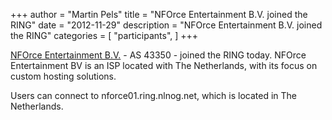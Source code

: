 +++
author = "Martin Pels"
title = "NFOrce Entertainment B.V. joined the RING"
date = "2012-11-29"
description = "NFOrce Entertainment B.V. joined the RING"
categories = [
    "participants",
]
+++

<a href="https://www.nforce.com/">NFOrce Entertainment B.V.</a> - AS 43350 - joined the RING today. NFOrce Entertainment BV is an ISP located with The Netherlands, with its focus on custom hosting solutions.

Users can connect to nforce01.ring.nlnog.net, which is located in The Netherlands.


